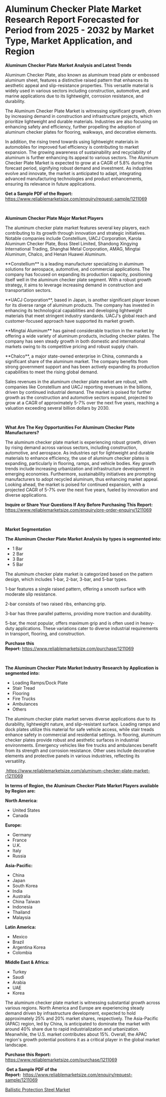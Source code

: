 <p><h1>Aluminum Checker Plate Market Research Report Forecasted for Period from 2025 -  2032 by Market Type, Market Application, and Region</h1></p><p><strong>Aluminum Checker Plate Market Analysis and Latest Trends</strong></p>
<p><p>Aluminum Checker Plate, also known as aluminum tread plate or embossed aluminum sheet, features a distinctive raised pattern that enhances its aesthetic appeal and slip-resistance properties. This versatile material is widely used in various sectors including construction, automotive, and marine applications due to its lightweight, corrosion resistance, and durability. </p><p>The Aluminum Checker Plate Market is witnessing significant growth, driven by increasing demand in construction and infrastructure projects, which prioritize lightweight and durable materials. Industries are also focusing on enhancing safety and efficiency, further propelling the adoption of aluminum checker plates for flooring, walkways, and decorative elements. </p><p>In addition, the rising trend towards using lightweight materials in automobiles for improved fuel efficiency is contributing to market expansion. The growing awareness of sustainability and recyclability of aluminum is further enhancing its appeal to various sectors. The Aluminum Checker Plate Market is expected to grow at a CAGR of 5.8% during the forecast period, signifying robust demand and investment. As industries evolve and innovate, the market is anticipated to adapt, integrating advanced manufacturing technologies and product enhancements, ensuring its relevance in future applications.</p></p>
<p><strong>Get a Sample PDF of the Report:&nbsp;</strong> <a href="https://www.reliablemarketsize.com/enquiry/request-sample/1211069?utm_campaign=2778&utm_medium=2&utm_source=Github&utm_content=ia&utm_term=24032025&utm_id=aluminum-checker-plate">https://www.reliablemarketsize.com/enquiry/request-sample/1211069</a></p>
<p>&nbsp;</p>
<p><strong>Aluminum Checker Plate Major Market Players</strong></p>
<p><p>The aluminum checker plate market features several key players, each contributing to its growth through innovation and strategic initiatives. Notable companies include Constellium, UACJ Corporation, Karola Aluminum Checker Plate, Boss Steel Limited, Shandong Xingying International Trading, Shanghai Metal Corporation, AMAG, Mingtai Aluminum, Chalco, and Henan Huawei Aluminum.</p><p>**Constellium** is a leading manufacturer specializing in aluminum solutions for aerospace, automotive, and commercial applications. The company has focused on expanding its production capacity, positioning itself well in the aluminum checker plate segment. With a robust growth strategy, it aims to leverage increasing demand in construction and transportation sectors.</p><p>**UACJ Corporation**, based in Japan, is another significant player known for its diverse range of aluminum products. The company has invested in enhancing its technological capabilities and developing lightweight materials that meet stringent industry standards. UACJ's global reach and customer-focused approach have supported its market growth.</p><p>**Mingtai Aluminum** has gained considerable traction in the market by offering a wide variety of aluminum products, including checker plates. The company has seen steady growth in both domestic and international markets owing to its competitive pricing and robust supply chain.</p><p>**Chalco**, a major state-owned enterprise in China, commands a significant share of the aluminum market. The company benefits from strong government support and has been actively expanding its production capabilities to meet the rising global demand.</p><p>Sales revenues in the aluminum checker plate market are robust, with companies like Constellium and UACJ reporting revenues in the billions, driven by continued industrial demand. The market is poised for further growth as the construction and automotive sectors expand, projected to grow at a CAGR of approximately 5-7% over the next five years, reaching a valuation exceeding several billion dollars by 2030. </p></p>
<p>&nbsp;</p>
<p><strong>What Are The Key Opportunities For Aluminum Checker Plate Manufacturers?</strong></p>
<p><p>The aluminum checker plate market is experiencing robust growth, driven by rising demand across various sectors, including construction, automotive, and aerospace. As industries opt for lightweight and durable materials to enhance efficiency, the use of aluminum checker plates is expanding, particularly in flooring, ramps, and vehicle bodies. Key growth trends include increasing urbanization and infrastructure development in emerging economies. Furthermore, sustainability initiatives are prompting manufacturers to adopt recycled aluminum, thus enhancing market appeal. Looking ahead, the market is poised for continued expansion, with a projected CAGR of 5-7% over the next five years, fueled by innovation and diverse applications.</p></p>
<p><strong>Inquire or Share Your Questions If Any Before Purchasing This Report:</strong> <a href="https://www.reliablemarketsize.com/enquiry/pre-order-enquiry/1211069?utm_campaign=2778&utm_medium=2&utm_source=Github&utm_content=ia&utm_term=24032025&utm_id=aluminum-checker-plate">https://www.reliablemarketsize.com/enquiry/pre-order-enquiry/1211069</a></p>
<p>&nbsp;</p>
<p><strong>Market Segmentation</strong></p>
<p><strong>The Aluminum Checker Plate Market Analysis by types is segmented into:</strong></p>
<p><ul><li>1 Bar</li><li>2 Bar</li><li>3 Bar</li><li>5 Bar</li></ul></p>
<p><p>The aluminum checker plate market is categorized based on the pattern design, which includes 1-bar, 2-bar, 3-bar, and 5-bar types. </p><p>1-bar features a single raised pattern, offering a smooth surface with moderate slip resistance. </p><p>2-bar consists of two raised ribs, enhancing grip. </p><p>3-bar has three parallel patterns, providing more traction and durability. </p><p>5-bar, the most popular, offers maximum grip and is often used in heavy-duty applications. These variations cater to diverse industrial requirements in transport, flooring, and construction.</p></p>
<p><strong>Purchase this Report:&nbsp;</strong><a href="https://www.reliablemarketsize.com/purchase/1211069?utm_campaign=2778&utm_medium=2&utm_source=Github&utm_content=ia&utm_term=24032025&utm_id=aluminum-checker-plate">https://www.reliablemarketsize.com/purchase/1211069</a></p>
<p>&nbsp;</p>
<p><strong>The Aluminum Checker Plate Market Industry Research by Application is segmented into:</strong></p>
<p><ul><li>Loading Ramps/Dock Plate</li><li>Stair Tread</li><li>Flooring</li><li>Fire Trucks</li><li>Ambulances</li><li>Others</li></ul></p>
<p><p>The aluminum checker plate market serves diverse applications due to its durability, lightweight nature, and slip-resistant surface. Loading ramps and dock plates utilize this material for safe vehicle access, while stair treads enhance safety in commercial and residential settings. In flooring, aluminum checker plates provide robust and aesthetic surfaces in industrial environments. Emergency vehicles like fire trucks and ambulances benefit from its strength and corrosion resistance. Other uses include decorative elements and protective panels in various industries, reflecting its versatility.</p></p>
<p><a href="https://www.reliablemarketsize.com/aluminum-checker-plate-market-r1211069?utm_campaign=2778&utm_medium=2&utm_source=Github&utm_content=ia&utm_term=24032025&utm_id=aluminum-checker-plate">&nbsp;https://www.reliablemarketsize.com/aluminum-checker-plate-market-r1211069</a></p>
<p><strong>In terms of Region, the Aluminum Checker Plate Market Players available by Region are:</strong></p>
<p>
    <p> <strong> North America: </strong>
        <ul>
            <li>United States</li>
            <li>Canada</li>
        </ul>
        </p> 
    <p> <strong> Europe: </strong>
        <ul>
            <li>Germany</li>
            <li>France</li>
            <li>U.K.</li>
            <li>Italy</li>
            <li>Russia</li>
        </ul>
        </p> 
    <p> <strong> Asia-Pacific: </strong>
        <ul>
            <li>China</li>
            <li>Japan</li>
            <li>South Korea</li>
            <li>India</li>
            <li>Australia</li>
            <li>China Taiwan</li>
            <li>Indonesia</li>
            <li>Thailand</li>
            <li>Malaysia</li>
        </ul>
        </p> 
    <p> <strong> Latin America: </strong>
        <ul>
            <li>Mexico</li>
            <li>Brazil</li>
            <li>Argentina Korea</li>
            <li>Colombia</li>
        </ul>
        </p> 
    <p> <strong> Middle East & Africa: </strong>
        <ul>
            <li>Turkey</li>
            <li>Saudi</li>
            <li>Arabia</li>
            <li>UAE</li>
            <li>Korea</li>
        </ul>
    </p>
    </p>
<p><p>The aluminum checker plate market is witnessing substantial growth across various regions. North America and Europe are experiencing steady demand driven by infrastructure development, expected to hold approximately 25% and 20% market shares, respectively. The Asia-Pacific (APAC) region, led by China, is anticipated to dominate the market with around 40% share due to rapid industrialization and urbanization. Meanwhile, the U.S. market contributes about 15%. Overall, the APAC region's growth potential positions it as a critical player in the global market landscape.</p></p>
<p><strong>Purchase this Report: </strong><a href="https://www.reliablemarketsize.com/purchase/1211069?utm_campaign=2778&utm_medium=2&utm_source=Github&utm_content=ia&utm_term=24032025&utm_id=aluminum-checker-plate">https://www.reliablemarketsize.com/purchase/1211069</a></p>
<p>&nbsp;<strong>Get a Sample PDF of the Report:&nbsp;&nbsp;</strong><a href="https://www.reliablemarketsize.com/enquiry/request-sample/1211069?utm_campaign=2778&utm_medium=2&utm_source=Github&utm_content=ia&utm_term=24032025&utm_id=aluminum-checker-plate">https://www.reliablemarketsize.com/enquiry/request-sample/1211069</a></p>
<p><strong></strong></p>
<p><p><a href="https://github.com/akrachveslov/Market-Research-Report-List-1/blob/main/ballistic-protection-steel-market.md?utm_campaign=2778&utm_medium=2&utm_source=Github&utm_content=ia&utm_term=24032025&utm_id=aluminum-checker-plate">Ballistic Protection Steel Market</a></p></p>